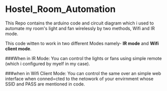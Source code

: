 # Hostel_Room_Automation
This Repo contains the arduino code and circuit diagram which i used to automate my room's light and fan wirelessly by two methods, Wifi and IR mode.


This code witten to work in two different Modes namely- <b>IR mode</b> and <b>Wifi client mode</b>.

###When in IR Mode:
  You can control the lights or fans using simple remote (which i configured by myelf in my case).
 
###when in Wifi Client Mode:
  You can control the same over an simple web interface when conned=cted to the netowork of your envirnment whose SSID and
  PASS are mentioned in code.
  
